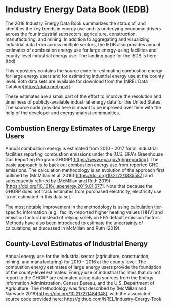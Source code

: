 # Industry Energy Data Book (IEDB)
The 2018 Industry Energy Data Book summarizes the status of, and
identifies the key trends in energy use and its underlying economic drivers
across the four industrial subsectors: agriculture, construction, manufacturing,
and mining. In addition to aggregating and visualizing industrial data from
across multiple sectors, the IEDB also provides annual estimates of
combustion energy use for large energy-using facilities and county-level
industrial energy use. The landing page for the IEDB is here: (tbd)

This repository contains the source code for estimating combustion energy
for large energy users and for estimating industrial energy use at the county
level. Both data sets are available for download from the
(NREL Data Catalog)[https://data.nrel.gov/].

These estimates are a small part of the effort to improve the resolution and
timeliness of publicly-available industrial energy data for the United States.
The source code provided here is meant to be improved over time with the help
of the developer and energy analyst communities.   

## Combustion Energy Estimates of Large Energy Users
Annual combustion energy is estimated from 2010 - 2017 for all industrial
facilities reporting combustion emissions under the (U.S. EPA's Greenhouse Gas
Reporting Program GHGRP)[https://www.epa.gov/ghgreporting]. The basic approach
is to back out combustion energy use from reported GHG emissions. The calculation
methodology is an evolution of the approach first outlined by
(McMillan et al. 2016)[https://doi.org/10.2172/1335587] and
subsequently refined by (McMillan and Ruth 2019)[https://doi.org/10.1016/j.apenergy.2019.01.077].
Note that because the GHGRP does not track estimates from purchased electricity,
electricity use is not estimated in this data set.

The most notable improvement in the methodology is using calculation
tier-specific information (e.g., facility-reported higher heating values [HHV]
and emission factors) instead of relying solely on EPA default emission factors.
Methods have also been introduced to estimate the uncertainty of calculations,
as discussed in McMillan and Ruth (2019).

## County-Level Estimates of Industrial Energy
Annual energy use for the industrial sector (agriculture, construction, mining,
and manufacturing) for 2010 - 2016 at the county level. The combustion energy
estimates of large energy users provide the foundation of the county-level
estimates. Energy use of industrial facilities that do not report to the GHGRP
are estimated using data sources from the Energy Information Administration,
Census Bureau, and the U.S. Department of Agriculture. The methodology was first
described by (McMillan and Narwade 2018)[https://doi.org/10.2172/1484348],
with the associated source code provided here: https//github.com/NREL/Industry-Energy-Tool/.
